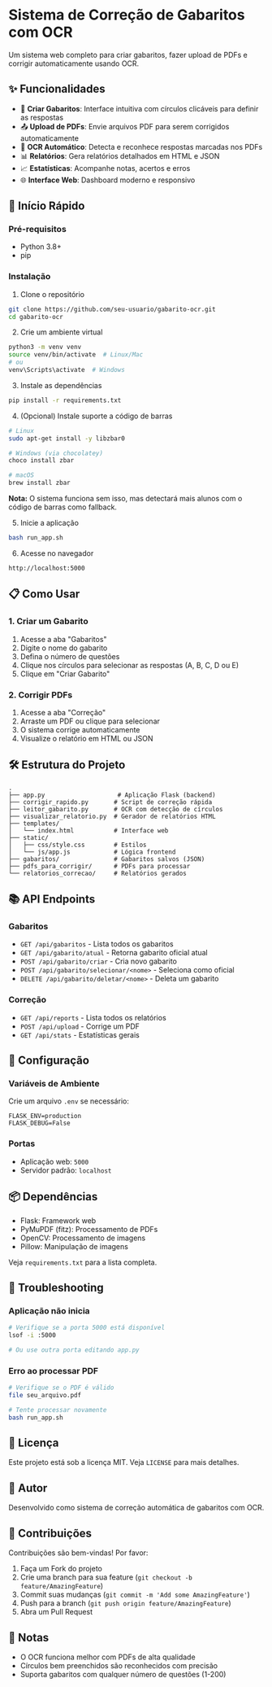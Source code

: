 # Sistema de Correção de Gabaritos com OCR

Um sistema web completo para criar gabaritos, fazer upload de PDFs e corrigir automaticamente usando OCR.

## ✨ Funcionalidades

- 📝 **Criar Gabaritos**: Interface intuitiva com círculos clicáveis para definir as respostas
- 📤 **Upload de PDFs**: Envie arquivos PDF para serem corrigidos automaticamente
- 🤖 **OCR Automático**: Detecta e reconhece respostas marcadas nos PDFs
- 📊 **Relatórios**: Gera relatórios detalhados em HTML e JSON
- 📈 **Estatísticas**: Acompanhe notas, acertos e erros
- 🌐 **Interface Web**: Dashboard moderno e responsivo

## 🚀 Início Rápido

### Pré-requisitos
- Python 3.8+
- pip

### Instalação

1. Clone o repositório
```bash
git clone https://github.com/seu-usuario/gabarito-ocr.git
cd gabarito-ocr
```

2. Crie um ambiente virtual
```bash
python3 -m venv venv
source venv/bin/activate  # Linux/Mac
# ou
venv\Scripts\activate  # Windows
```

3. Instale as dependências
```bash
pip install -r requirements.txt
```

4. (Opcional) Instale suporte a código de barras
```bash
# Linux
sudo apt-get install -y libzbar0

# Windows (via chocolatey)
choco install zbar

# macOS
brew install zbar
```
**Nota:** O sistema funciona sem isso, mas detectará mais alunos com o código de barras como fallback.

5. Inicie a aplicação
```bash
bash run_app.sh
```

6. Acesse no navegador
```
http://localhost:5000
```

## 📋 Como Usar

### 1. Criar um Gabarito

1. Acesse a aba "Gabaritos"
2. Digite o nome do gabarito
3. Defina o número de questões
4. Clique nos círculos para selecionar as respostas (A, B, C, D ou E)
5. Clique em "Criar Gabarito"

### 2. Corrigir PDFs

1. Acesse a aba "Correção"
2. Arraste um PDF ou clique para selecionar
3. O sistema corrige automaticamente
4. Visualize o relatório em HTML ou JSON

## 🛠️ Estrutura do Projeto

```
.
├── app.py                    # Aplicação Flask (backend)
├── corrigir_rapido.py       # Script de correção rápida
├── leitor_gabarito.py       # OCR com detecção de círculos
├── visualizar_relatorio.py  # Gerador de relatórios HTML
├── templates/
│   └── index.html           # Interface web
├── static/
│   ├── css/style.css        # Estilos
│   └── js/app.js            # Lógica frontend
├── gabaritos/               # Gabaritos salvos (JSON)
├── pdfs_para_corrigir/      # PDFs para processar
└── relatorios_correcao/     # Relatórios gerados
```

## 📚 API Endpoints

### Gabaritos
- `GET /api/gabaritos` - Lista todos os gabaritos
- `GET /api/gabarito/atual` - Retorna gabarito oficial atual
- `POST /api/gabarito/criar` - Cria novo gabarito
- `POST /api/gabarito/selecionar/<nome>` - Seleciona como oficial
- `DELETE /api/gabarito/deletar/<nome>` - Deleta um gabarito

### Correção
- `GET /api/reports` - Lista todos os relatórios
- `POST /api/upload` - Corrige um PDF
- `GET /api/stats` - Estatísticas gerais

## 🔧 Configuração

### Variáveis de Ambiente

Crie um arquivo `.env` se necessário:

```
FLASK_ENV=production
FLASK_DEBUG=False
```

### Portas

- Aplicação web: `5000`
- Servidor padrão: `localhost`

## 📦 Dependências

- Flask: Framework web
- PyMuPDF (fitz): Processamento de PDFs
- OpenCV: Processamento de imagens
- Pillow: Manipulação de imagens

Veja `requirements.txt` para a lista completa.

## 🐛 Troubleshooting

### Aplicação não inicia
```bash
# Verifique se a porta 5000 está disponível
lsof -i :5000

# Ou use outra porta editando app.py
```

### Erro ao processar PDF
```bash
# Verifique se o PDF é válido
file seu_arquivo.pdf

# Tente processar novamente
bash run_app.sh
```

## 📄 Licença

Este projeto está sob a licença MIT. Veja `LICENSE` para mais detalhes.

## 👤 Autor

Desenvolvido como sistema de correção automática de gabaritos com OCR.

## 🤝 Contribuições

Contribuições são bem-vindas! Por favor:

1. Faça um Fork do projeto
2. Crie uma branch para sua feature (`git checkout -b feature/AmazingFeature`)
3. Commit suas mudanças (`git commit -m 'Add some AmazingFeature'`)
4. Push para a branch (`git push origin feature/AmazingFeature`)
5. Abra um Pull Request

## 📝 Notas

- O OCR funciona melhor com PDFs de alta qualidade
- Círculos bem preenchidos são reconhecidos com precisão
- Suporta gabaritos com qualquer número de questões (1-200)
